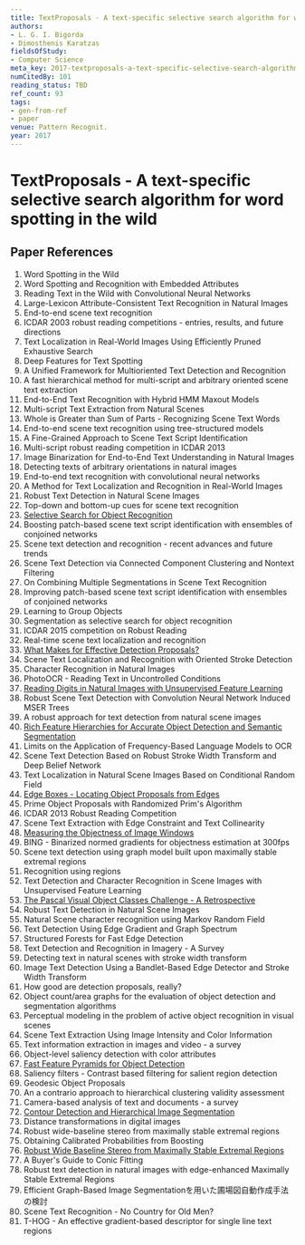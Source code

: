 ```yaml
---
title: TextProposals - A text-specific selective search algorithm for word spotting in the wild
authors:
- L. G. I. Bigorda
- Dimosthenis Karatzas
fieldsOfStudy:
- Computer Science
meta_key: 2017-textproposals-a-text-specific-selective-search-algorithm-for-word-spotting-in-the-wild
numCitedBy: 101
reading_status: TBD
ref_count: 93
tags:
- gen-from-ref
- paper
venue: Pattern Recognit.
year: 2017
---
```


# TextProposals - A text-specific selective search algorithm for word spotting in the wild

## Paper References

1. Word Spotting in the Wild
2. Word Spotting and Recognition with Embedded Attributes
3. Reading Text in the Wild with Convolutional Neural Networks
4. Large-Lexicon Attribute-Consistent Text Recognition in Natural Images
5. End-to-end scene text recognition
6. ICDAR 2003 robust reading competitions - entries, results, and future directions
7. Text Localization in Real-World Images Using Efficiently Pruned Exhaustive Search
8. Deep Features for Text Spotting
9. A Unified Framework for Multioriented Text Detection and Recognition
10. A fast hierarchical method for multi-script and arbitrary oriented scene text extraction
11. End-to-End Text Recognition with Hybrid HMM Maxout Models
12. Multi-script Text Extraction from Natural Scenes
13. Whole is Greater than Sum of Parts - Recognizing Scene Text Words
14. End-to-end scene text recognition using tree-structured models
15. A Fine-Grained Approach to Scene Text Script Identification
16. Multi-script robust reading competition in ICDAR 2013
17. Image Binarization for End-to-End Text Understanding in Natural Images
18. Detecting texts of arbitrary orientations in natural images
19. End-to-end text recognition with convolutional neural networks
20. A Method for Text Localization and Recognition in Real-World Images
21. Robust Text Detection in Natural Scene Images
22. Top-down and bottom-up cues for scene text recognition
23. [Selective Search for Object Recognition](2013-selective-search-for-object-recognition)
24. Boosting patch-based scene text script identification with ensembles of conjoined networks
25. Scene text detection and recognition - recent advances and future trends
26. Scene Text Detection via Connected Component Clustering and Nontext Filtering
27. On Combining Multiple Segmentations in Scene Text Recognition
28. Improving patch-based scene text script identification with ensembles of conjoined networks
29. Learning to Group Objects
30. Segmentation as selective search for object recognition
31. ICDAR 2015 competition on Robust Reading
32. Real-time scene text localization and recognition
33. [What Makes for Effective Detection Proposals?](2016-what-makes-for-effective-detection-proposals)
34. Scene Text Localization and Recognition with Oriented Stroke Detection
35. Character Recognition in Natural Images
36. PhotoOCR - Reading Text in Uncontrolled Conditions
37. [Reading Digits in Natural Images with Unsupervised Feature Learning](2011-reading-digits-in-natural-images-with-unsupervised-feature-learning)
38. Robust Scene Text Detection with Convolution Neural Network Induced MSER Trees
39. A robust approach for text detection from natural scene images
40. [Rich Feature Hierarchies for Accurate Object Detection and Semantic Segmentation](2014-rich-feature-hierarchies-for-accurate-object-detection-and-semantic-segmentation)
41. Limits on the Application of Frequency-Based Language Models to OCR
42. Scene Text Detection Based on Robust Stroke Width Transform and Deep Belief Network
43. Text Localization in Natural Scene Images Based on Conditional Random Field
44. [Edge Boxes - Locating Object Proposals from Edges](2014-edge-boxes-locating-object-proposals-from-edges)
45. Prime Object Proposals with Randomized Prim's Algorithm
46. ICDAR 2013 Robust Reading Competition
47. Scene Text Extraction with Edge Constraint and Text Collinearity
48. [Measuring the Objectness of Image Windows](2012-measuring-the-objectness-of-image-windows)
49. BING - Binarized normed gradients for objectness estimation at 300fps
50. Scene text detection using graph model built upon maximally stable extremal regions
51. Recognition using regions
52. Text Detection and Character Recognition in Scene Images with Unsupervised Feature Learning
53. [The Pascal Visual Object Classes Challenge - A Retrospective](2014-the-pascal-visual-object-classes-challenge-a-retrospective)
54. Robust Text Detection in Natural Scene Images
55. Natural Scene character recognition using Markov Random Field
56. Text Detection Using Edge Gradient and Graph Spectrum
57. Structured Forests for Fast Edge Detection
58. Text Detection and Recognition in Imagery - A Survey
59. Detecting text in natural scenes with stroke width transform
60. Image Text Detection Using a Bandlet-Based Edge Detector and Stroke Width Transform
61. How good are detection proposals, really?
62. Object count/area graphs for the evaluation of object detection and segmentation algorithms
63. Perceptual modeling in the problem of active object recognition in visual scenes
64. Scene Text Extraction Using Image Intensity and Color Information
65. Text information extraction in images and video - a survey
66. Object-level saliency detection with color attributes
67. [Fast Feature Pyramids for Object Detection](2014-fast-feature-pyramids-for-object-detection)
68. Saliency filters - Contrast based filtering for salient region detection
69. Geodesic Object Proposals
70. An a contrario approach to hierarchical clustering validity assessment
71. Camera-based analysis of text and documents - a survey
72. [Contour Detection and Hierarchical Image Segmentation](2011-contour-detection-and-hierarchical-image-segmentation)
73. Distance transformations in digital images
74. Robust wide-baseline stereo from maximally stable extremal regions
75. Obtaining Calibrated Probabilities from Boosting
76. [Robust Wide Baseline Stereo from Maximally Stable Extremal Regions](2002-robust-wide-baseline-stereo-from-maximally-stable-extremal-regions)
77. A Buyer's Guide to Conic Fitting
78. Robust text detection in natural images with edge-enhanced Maximally Stable Extremal Regions
79. Efficient Graph-Based Image Segmentationを用いた圃場図自動作成手法の検討
80. Scene Text Recognition - No Country for Old Men?
81. T-HOG - An effective gradient-based descriptor for single line text regions
